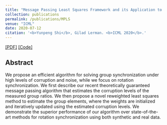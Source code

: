 ```yaml
---
title: "Message Passing Least Squares Framework and its Application to Rotation Synchronization"
collection: publications
permalink: /publications/MPLS
venue: "ICML"
date: 2020-07-12
citation: '<b>Yunpeng Shi</b>, Gilad Lerman. <b>ICML 2020</b>.'
---
```

[[PDF]](https://arxiv.org/pdf/2007.13638.pdf) [[Code]](https://github.com/yunpeng-shi/MPLS)


## Abstract
We propose an efficient algorithm for solving group synchronization under high levels of corruption and
noise, while we focus on rotation synchronization. We
first describe our recent theoretically guaranteed message passing algorithm that estimates the corruption
levels of the measured group ratios. We then propose a
novel reweighted least squares method to estimate the
group elements, where the weights are initialized and
iteratively updated using the estimated corruption levels. We demonstrate the superior performance of our
algorithm over state-of-the-art methods for rotation
synchronization using both synthetic and real data.
